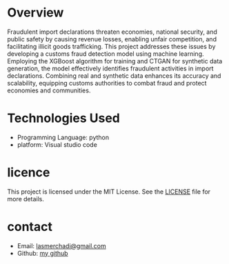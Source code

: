 # Overview
Fraudulent import declarations threaten economies, national security, and public safety by causing revenue losses, enabling unfair competition, and facilitating illicit goods trafficking. 
This project addresses these issues by developing a customs fraud detection model using machine learning. 
Employing the XGBoost algorithm for training and CTGAN for synthetic data generation, the model effectively identifies fraudulent activities in import declarations.
Combining real and synthetic data enhances its accuracy and scalability, equipping customs authorities to combat fraud and protect economies and communities.

# Technologies Used
- Programming Language: python
- platform: Visual studio code

# licence
This project is licensed under the MIT License. See the [LICENSE](customs-fraud-detection/LICENSE) file for more details.

# contact
- Email: lasmerchadi@gmail.com
- Github: [my github](https://github.com/Cailasmer)

